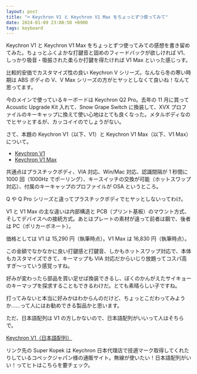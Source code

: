 ```yaml
---
layout: post
title: "⌨️ Keychron V1 と Keychron V1 Max をちょっとずつ使ってみて"
date: 2024-01-09 23:08:50 +0900
tags: keyboard
---
```


Keychron V1 と Keychron V1 Max をちょっとずつ使ってみての感想を書き留めてみた。ちょっとふくよかな打鍵音と固めのフィードバックが欲しければ V1、しっかり吸音・吸振された柔らか打鍵を得たければ V1 Max といった感じっす。

<!--more-->

比較的安価でカスタマイズ性の良い Keychron V シリーズ。なんなら冬の寒い時期は ABS ボディの V、V Max シリーズの方がヒヤッとしなくて良いね！なんて思ってます。

今のメインで使っているキーボードは Keychron Q2 Pro。去年の 11 月に買って Acoustic Upgrade Kit 入れて、Snow Grape Switch に換装して、XVX プロファイルのキーキャップに換えて使い心地はとても良くなった。メタルボディなのでヒヤッとするが、カッコイイのでしょうがない。

さて、本題の Keychron V1（以下、V1）と Keychron V1 Max（以下、V1 Max）について。

- [Keychron V1](https://keychron.co.jp/products/keychron-v1-qmk-custom-mechanical-keyboard)
- [Keychron V1 Max](https://keychron.co.jp/products/keychron-v1-max-qmk-via-%E3%83%AF%E3%82%A4%E3%83%A4%E3%83%AC%E3%82%B9-%E3%82%AB%E3%82%B9%E3%82%BF%E3%83%A0-%E3%83%A1%E3%82%AB%E3%83%8B%E3%82%AB%E3%83%AB%E3%82%AD%E3%83%BC%E3%83%9C%E3%83%BC%E3%83%89)

共通点はプラスチックボディ、VIA 対応、Win/Mac 対応、認識間隔が 1 秒間に 1000 回（1000Hz でポーリング）、キースイッチの交換が可能（ホットスワップ対応）、付属のキーキャップのプロファイルが OSA というところ。

Q や Q Pro シリーズと違ってプラスチックボディでヒヤッとしないってわけ。

V1 と V1 Max の主な違いは内部構造と PCB（プリント基板）のマウント方式、そしてデバイスへの接続方式。あとはプレートの素材が違って前者は鋼で、後者は PC（ポリカーボネート）。

価格としては V1 は 15,290 円（執筆時点）。V1 Max は 16,830 円（執筆時点）。

この金額でなかなかに良い打鍵感と打鍵音、しかもホットスワップ対応で、本体もカスタマイズできて、キーマップも VIA 対応だからいじり放題ってコスパ高すぎ～っていう感覚っすね。

好みが変わったら部品を買い足せば換装できるし、ぼくのかんがえたサイキョーのキーマップを探求することもできるわけだ。とても素晴らしい子ですね。

打ってみないと本当に好みかはわからんのだけど、ちょっとこだわってみようか……って人にはお勧めできる製品かと思います。

ただ、日本語配列は V1 の方しかないので、日本語配列がいいって人はそちらで。

[Keychron V1（日本語配列）](https://superkopek.jp/collections/custom-keyboard/products/keychron-v1?variant=43837546856688)

リンク先の Super Kopek は Keychron 日本代理店で技適マーク取得してくれたりしているコペックジャパン様の通販サイト。無線が使いたい！日本語配列がいい！ってヒトはこちらを要チェック。

